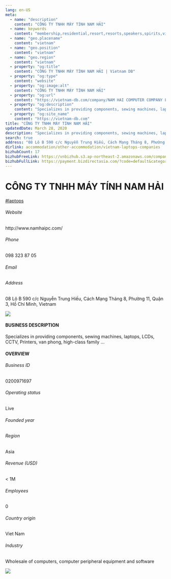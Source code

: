 ```yaml
---
lang: en-US
meta:
  - name: "description"
    content: "CÔNG TY TNHH MÁY TÍNH NAM HẢI"
  - name: keywords
    content: "membership,residential,resort,resorts,speakers,spirits,virtual,wireless,wireless,wireless,wireless,wireless,wireless,wireless,wireless,wireless,wireless,vietnam-laptops-companies"
  - name: "geo.placename"
    content: "vietnam"
  - name: "geo.position"
    content: "vietnam"
  - name: "geo.region"
    content: "vietnam"
  - property: "og:title"
    content: "CÔNG TY TNHH MÁY TÍNH NAM HẢI | Vietnam DB"
  - property: "og:type"
    content: "website"
  - property: "og:image:alt"
    content: "CÔNG TY TNHH MÁY TÍNH NAM HẢI"
  - property: "og:url"
    content: "https://vietnam-db.com/company/NAM HAI COMPUTER COMPANY LIMITED-2625816"
  - property: "og:description"
    content: "Specializes in providing components, sewing machines, laptops, LCDs, CCTV, Printers, van phong, highclass family ..."
  - property: "og:site_name"
    content: "https://vietnam-db.com"
title: "CÔNG TY TNHH MÁY TÍNH NAM HẢI"
updatedDate: March 28, 2020
description: "Specializes in providing components, sewing machines, laptops, LCDs, CCTV, Printers, van phong, highclass family ..."
search: true
address: "08 Lô B 590 c/c Nguyễn Trung Hiếu, Cách Mạng Tháng 8, Phường 11, Quận 3, Hồ Chí Minh, Vietnam"
dirlink: accommodation/other-accommodation/vietnam-laptops-companies
bizhubCount: 17
bizhubFreeLink: https://vnbizhub.s3.ap-northeast-2.amazonaws.com/companies/vietnam-laptops-companies_preview.xlsx
bizhubFullLink: https://payment.bizdirectasia.com/?code=default&category=bizhub&item=vietnam-laptops-companies&redirect=https://vietnam-db.com
---
```



<div class="bd-item">
    <div class="item-content">
        <div class="detail-title-wrap">
            <h1 class="detail-title">
                CÔNG TY TNHH MÁY TÍNH NAM HẢI
            </h1>
        </div>
		<div class="detail-tagslist"><a href="/accommodation/other-accommodation/tags/laptops" class="detail-tagitem">#laptops</a></div>
        <h6 class="bd-label">Website</h6>
        <p>http://www.namhaipc.com/</p>
		<h6 class="bd-label">Phone</h6>
        <p>098 323 87 05</p>
        <h6 class="bd-label">Email</h6>
        <p><a class="textColorPrimary" href="#"></a></p>
        <h6 class="bd-label">Address</h6>
        <p>08 Lô B 590 c/c Nguyễn Trung Hiếu, Cách Mạng Tháng 8, Phường 11, Quận 3, Hồ Chí Minh, Vietnam</p>
    </div>
</div>

<div class="banner-wrap text-center"><a href="" class="banner-link"><img src="/assets/vndb.com/BannerAds2.jpg" class="banner-img"></a></div>

<div class="bd-item">
    <div class="item-content">
        <h4 class="textColorPrimary item-title">BUSINESS DESCRIPTION</h4>
        <p>Specializes in providing components, sewing machines, laptops, LCDs, CCTV, Printers, van phong, high-class family ...</p>
    </div>
</div>

<div class="bd-item">
    <div class="item-content">
        <h4 class="textColorPrimary item-title">OVERVIEW</h4>
        <div class="item-info">
            <h6 class="bd-label">Business ID</h6>
            <p>0200971697</p>
        </div>
        <div class="item-info">
            <h6 class="bd-label">Operating status</h6>
            <p>Live<small class="bd-status_dot live"></small></p>
        </div>
        <div class="item-info">
            <h6 class="bd-label">Founded year</h6>
            <p></p>
        </div>
        <div class="item-info">
            <h6 class="bd-label">Region</h6>
            <p>Asia</p>
        </div>
        <div class="item-info">
            <h6 class="bd-label">Revenue (USD)</h6>
            <p>&lt; 1M</p>
        </div>
        <div class="item-info">
            <h6 class="bd-label">Employees</h6>
            <p>0</p>
        </div>
        <div class="item-info">
            <h6 class="bd-label">Country origin</h6>
            <p>Viet Nam</p>
        </div>
        <div class="item-info">
            <h6 class="bd-label">Industry</h6>
            <p>Wholesale of computers, computer peripheral equipment and software</p>
        </div>
    </div>
</div>

<div class="banner-wrap text-center"><a href="" class="banner-link"><img src="/assets/vndb.com/BannerAd_04_728x90.jpg" class="banner-img"></a></div>

<CustomPopup popupTitle="ENTER EMAIL TO DOWNLOAD" popupSubTitle="The companies data will be sent to your inbox. Please enter your email." :free="this.$frontmatter.bizhubFreeLink" :paid="this.$frontmatter.bizhubFullLink" :count="this.$frontmatter.bizhubCount"/>

